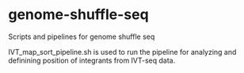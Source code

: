 # genome-shuffle-seq
Scripts and pipelines for genome shuffle seq

IVT_map_sort_pipeline.sh is used to run the pipeline for analyzing and definining position of integrants from IVT-seq data.
